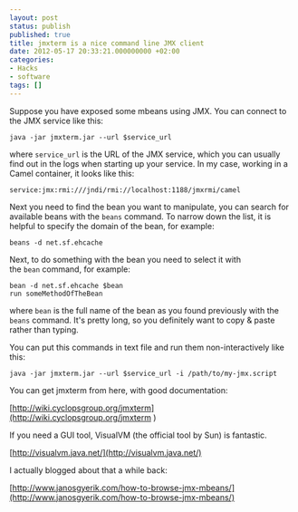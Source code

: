 ```yaml
---
layout: post
status: publish
published: true
title: jmxterm is a nice command line JMX client
date: 2012-05-17 20:33:21.000000000 +02:00
categories:
- Hacks
- software
tags: []
---
```

Suppose you have exposed some mbeans using JMX. You can connect to the JMX service like this:

```
java -jar jmxterm.jar --url $service_url
```

where `service_url` is the URL of the JMX service, which you can usually find out in the logs when starting up your service. In my case, working in a Camel container, it looks like this:

```
service:jmx:rmi:///jndi/rmi://localhost:1188/jmxrmi/camel
```

Next you need to find the bean you want to manipulate, you can search for available beans with the `beans` command. To narrow down the list, it is helpful to specify the domain of the bean, for example:

```
beans -d net.sf.ehcache
```

Next, to do something with the bean you need to select it with the `bean` command, for example:

```
bean -d net.sf.ehcache $bean
run someMethodOfTheBean
```

where `bean` is the full name of the bean as you found previously with the `beans` command. It's pretty long, so you definitely want to copy & paste rather than typing.

You can put this commands in text file and run them non-interactively like this:

```
java -jar jmxterm.jar --url $service_url -i /path/to/my-jmx.script
```

You can get jmxterm from here, with good documentation:

[http://wiki.cyclopsgroup.org/jmxterm](http://wiki.cyclopsgroup.org/jmxterm  )

If you need a GUI tool, VisualVM (the official tool by Sun) is fantastic.

[http://visualvm.java.net/](http://visualvm.java.net/)

I actually blogged about that a while back:

[http://www.janosgyerik.com/how-to-browse-jmx-mbeans/](http://www.janosgyerik.com/how-to-browse-jmx-mbeans/)
